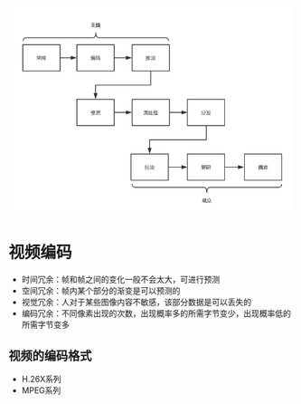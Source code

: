 ![直播](https://raw.githubusercontent.com/xinjiuyijiu/NoteImages/master/gitnote/2020/07/20/live_process-1595232265693.jpg)

# 视频编码
- 时间冗余：帧和帧之间的变化一般不会太大，可进行预测
- 空间冗余：帧内某个部分的渐变是可以预测的
- 视觉冗余：人对于某些图像内容不敏感，该部分数据是可以丢失的
- 编码冗余：不同像素出现的次数，出现概率多的所需字节变少，出现概率低的所需字节变多

## 视频的编码格式
- H.26X系列
- MPEG系列
